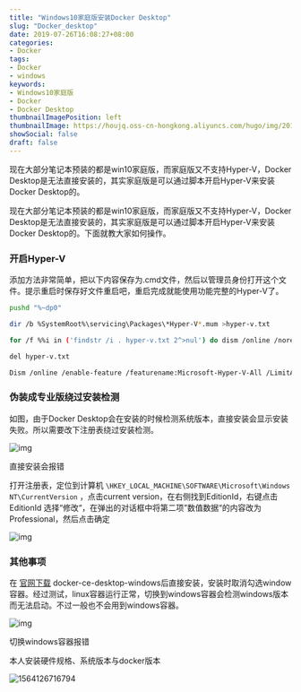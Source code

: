 ```yaml
---
title: "Windows10家庭版安装Docker Desktop"
slug: "Docker_desktop"
date: 2019-07-26T16:08:27+08:00
categories:
- Docker
tags:
- Docker
- windows
keywords:
- Windows10家庭版
- Docker
- Docker Desktop
thumbnailImagePosition: left
thumbnailImage: https://houjq.oss-cn-hongkong.aliyuncs.com/hugo/img/20190726161257.png
showSocial: false
draft: false
---
```


现在大部分笔记本预装的都是win10家庭版，而家庭版又不支持Hyper-V，Docker Desktop是无法直接安装的，其实家庭版是可以通过脚本开启Hyper-V来安装Docker Desktop的。

<!--more-->

现在大部分笔记本预装的都是win10家庭版，而家庭版又不支持Hyper-V，Docker Desktop是无法直接安装的，其实家庭版是可以通过脚本开启Hyper-V来安装Docker Desktop的。下面就教大家如何操作。

### 开启Hyper-V

添加方法非常简单，把以下内容保存为.cmd文件，然后以管理员身份打开这个文件。提示重启时保存好文件重启吧，重启完成就能使用功能完整的Hyper-V了。

```bash
pushd "%~dp0"

dir /b %SystemRoot%\servicing\Packages\*Hyper-V*.mum >hyper-v.txt

for /f %%i in ('findstr /i . hyper-v.txt 2^>nul') do dism /online /norestart /add-package:"%SystemRoot%\servicing\Packages\%%i"

del hyper-v.txt

Dism /online /enable-feature /featurename:Microsoft-Hyper-V-All /LimitAccess /ALL
```

### 伪装成专业版绕过安装检测

如图，由于Docker Desktop会在安装的时候检测系统版本，直接安装会显示安装失败。所以需要改下注册表绕过安装检测。

![img](https://houjq.oss-cn-hongkong.aliyuncs.com/hugo/img/20190726160708.png)

直接安装会报错

打开注册表，定位到计算机 `\HKEY_LOCAL_MACHINE\SOFTWARE\Microsoft\Windows NT\CurrentVersion` ，点击current version，在右侧找到EditionId，右键点击EditionId 选择“修改“，在弹出的对话框中将第二项”数值数据“的内容改为Professional，然后点击确定

![img](https://houjq.oss-cn-hongkong.aliyuncs.com/hugo/img/20190726155811.png)

### 其他事项

在 [官网下载](<https://www.docker.com/products/docker-desktop>) docker-ce-desktop-windows后直接安装，安装时取消勾选window容器。经过测试，linux容器运行正常，切换到windows容器会检测windows版本而无法启动。不过一般也不会用到windows容器。

![img](https://houjq.oss-cn-hongkong.aliyuncs.com/hugo/img/20190726160128.png)

切换windows容器报错



本人安装硬件规格、系统版本与docker版本

![1564126716794](https://houjq.oss-cn-hongkong.aliyuncs.com/hugo/img/20190726155341.png)

